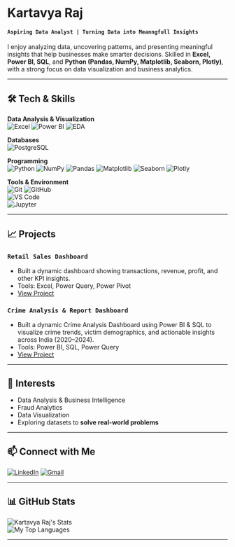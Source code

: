 # Kartavya Raj 

#### **`Aspiring Data Analyst | Turning Data into Meanngfull Insights`**

I enjoy analyzing data, uncovering patterns, and presenting meaningful insights that help businesses make smarter decisions. Skilled in **Excel, Power BI, SQL**, and **Python (Pandas, NumPy, Matplotlib, Seaborn, Plotly)**, with a strong focus on data visualization and business analytics.

---

## 🛠️ Tech & Skills

**Data Analysis & Visualization**  
![Excel](https://img.shields.io/badge/Excel-217346?style=for-the-badge&logo=microsoft-excel&logoColor=white) 
![Power BI](https://img.shields.io/badge/Power_BI-F2C811?style=for-the-badge&logo=microsoft-power-bi&logoColor=black) 
![EDA](https://img.shields.io/badge/EDA-4B0082?style=for-the-badge&logo=data:image/png;base64,iVBORw0KGgo)  

**Databases**  
![PostgreSQL](https://img.shields.io/badge/PostgreSQL-316192?style=for-the-badge&logo=postgresql&logoColor=white)  

**Programming**  
![Python](https://img.shields.io/badge/Python-3776AB?style=for-the-badge&logo=python&logoColor=white) 
![NumPy](https://img.shields.io/badge/NumPy-013243?style=for-the-badge&logo=numpy&logoColor=white) 
![Pandas](https://img.shields.io/badge/Pandas-150458?style=for-the-badge&logo=pandas&logoColor=white) 
![Matplotlib](https://img.shields.io/badge/Matplotlib-F1A53B?style=for-the-badge&logo=matplotlib&logoColor=white) 
![Seaborn](https://img.shields.io/badge/Seaborn-4C77A0?style=for-the-badge&logo=seaborn&logoColor=white) 
![Plotly](https://img.shields.io/badge/Plotly-3F4F75?style=for-the-badge&logo=plotly&logoColor=white)


**Tools & Environment**  
![Git](https://img.shields.io/badge/Git-F05032?style=for-the-badge&logo=git&logoColor=white) 
![GitHub](https://img.shields.io/badge/GitHub-181717?style=for-the-badge&logo=github&logoColor=white)  
![VS Code](https://img.shields.io/badge/VS_Code-007ACC?style=for-the-badge&logo=visual-studio-code&logoColor=white)  
![Jupyter](https://img.shields.io/badge/Jupyter-F37626?style=for-the-badge&logo=jupyter&logoColor=white)  

---

## 📈 Projects

### **`Retail Sales Dashboard`**
- Built a dynamic dashboard showing transactions, revenue, profit, and other KPI insights.  
- Tools: Excel, Power Query, Power Pivot
- [View Project](https://github.com/kartavyaraj/Excel_Project-Retail_Sales_Dashboard-)

### **`Crime Analysis & Report Dashboard`**
- Built a dynamic Crime Analysis Dashboard using Power BI & SQL to visualize crime trends, victim demographics, and actionable insights across India (2020–2024).  
- Tools: Power BI, SQL, Power Query
- [View Project](https://github.com/kartavyaraj/SQL_PowerBI_Project-Crime_Analysis_Report_Dashboard) 

---

## 🌟 Interests

- Data Analysis & Business Intelligence  
- Fraud Analytics
- Data Visualization
- Exploring datasets to **solve real-world problems**  

---

## 📫 Connect with Me

[![LinkedIn](https://skillicons.dev/icons?i=linkedin&theme=light)](https://www.linkedin.com/in/kartavyaraj)
[![Gmail](https://skillicons.dev/icons?i=gmail&theme=light)](mailto:kartavyarajput108@gmail.com)


---

## 📊 GitHub Stats

![Kartavya Raj's Stats](https://github-readme-stats.vercel.app/api?username=kartavyaraj&show_icons=true&theme=radical&cache_seconds=1800)  
![My Top Languages](https://github-readme-stats.vercel.app/api/top-langs/?username=kartavyaraj&layout=compact&theme=radical)  


---

